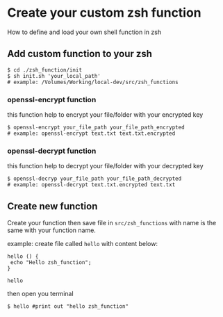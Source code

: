 # Create your custom zsh function

How to define and load your own shell function in zsh

## Add custom function to your zsh

```shell
$ cd ./zsh_function/init
$ sh init.sh 'your_local_path'
# example: /Volumes/Working/local-dev/src/zsh_functions
```

### openssl-encrypt function
this function help to encrypt your file/folder with your encrypted key
```shell
$ openssl-encrypt your_file_path your_file_path_encrypted
# example: openssl-encrypt text.txt text.txt.encrypted
```


### openssl-decrypt function
this function help to decrypt your file/folder with your decrypted key
```shell
$ openssl-decryp your_file_path your_file_path_decrypted
# example: openssl-decrypt text.txt.encrypted text.txt
```

## Create new function

Create your function then save file in `src/zsh_functions` with name is the same with your function name.

example:
create file called `hello` with content below:

```shell
hello () {
 echo "Hello zsh_function";
}

hello
```

then open you terminal

```shell
$ hello #print out "hello zsh_function"
```
